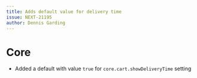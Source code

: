 ```yaml
---
title: Adds default value for delivery time
issue: NEXT-21195
author: Dennis Garding
---
```


# Core

* Added a default with value `true` for `core.cart.showDeliveryTime` setting
